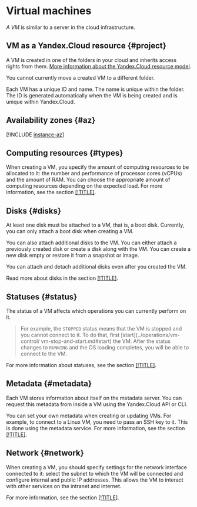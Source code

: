 # Virtual machines

_A VM_ is similar to a server in the cloud infrastructure.

## VM as a Yandex.Cloud resource {#project}

A VM is created in one of the folders in your cloud and inherits access rights from them. [More information about the Yandex.Cloud resource model](../../resource-manager/concepts/resources-hierarchy.md).

You cannot currently move a created VM to a different folder.

Each VM has a unique ID and name. The name is unique within the folder. The ID is generated automatically when the VM is being created and is unique within Yandex.Cloud.

## Availability zones {#az}

[!INCLUDE [instance-az](../_includes_service/instance-az.md)]

## Computing resources {#types}

When creating a VM, you specify the amount of computing resources to be allocated to it: the number and performance of processor cores (vCPUs) and the amount of RAM. You can choose the appropriate amount of computing resources depending on the expected load. For more information, see the section [[!TITLE]](performance-levels.md).

## Disks {#disks}

At least one disk must be attached to a VM, that is, a boot disk. Currently, you can only attach a boot disk when creating a VM.

You can also attach additional disks to the VM. You can either attach a previously created disk or create a disk along with the VM. You can create a new disk empty or restore it from a snapshot or image.

You can attach and detach additional disks even after you created the VM.

Read more about disks in the section [[!TITLE]](disk.md).

## Statuses {#status}

The status of a VM affects which operations you can currently perform on it.

> For example, the `STOPPED` status means that the VM is stopped and you cannot connect to it. To do that, first [start](../operations/vm-control/ vm-stop-and-start.md#start) the VM. After the status changes to `RUNNING` and the OS loading completes, you will be able to connect to the VM.

For more information about statuses, see the section [[!TITLE]](vm-statuses.md).

## Metadata {#metadata}

Each VM stores information about itself on the metadata server. You can request this metadata from inside a VM using the Yandex.Cloud API or CLI.

You can set your own metadata when creating or updating VMs. For example, to connect to a Linux VM, you need to pass an SSH key to it. This is done using the metadata service. For more information, see the section [[!TITLE]](vm-metadata.md).

## Network {#network}

When creating a VM, you should specify settings for the network interface connected to it: select the subnet to which the VM will be connected and configure internal and public IP addresses. This allows the VM to interact with other services on the intranet and internet.

For more information, see the section [[!TITLE]](network.md).


